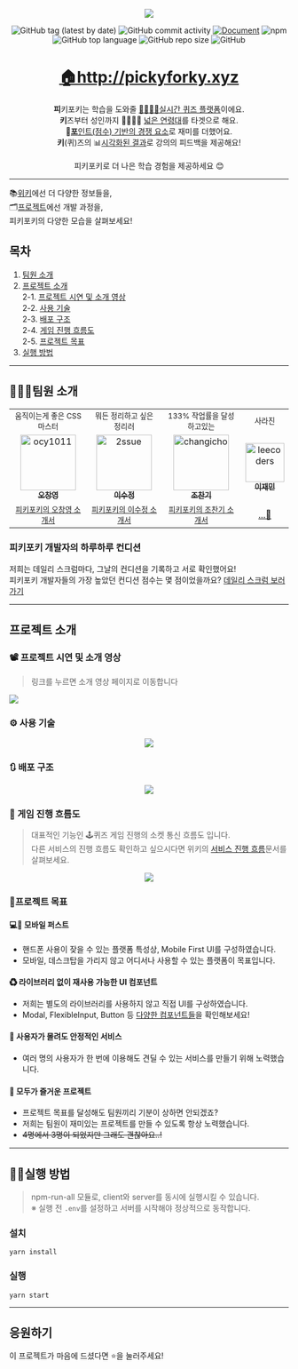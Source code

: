 <p align='middle'>
<a href='http://pickyforky.xyz'><img src='./docs/logogif.gif' /></a></p>
<p align='middle'><img alt="GitHub tag (latest by date)" src="https://img.shields.io/github/v/tag/connect-foundation/2019-07">  <img alt="GitHub commit activity" src="https://img.shields.io/github/commit-activity/w/connect-foundation/2019-07"> <a href="https://github.com/connect-foundation/2019-07/wiki"/><img alt="Document" src="https://img.shields.io/badge/document-yes-important"></a> <img alt="npm" src="https://img.shields.io/npm/v/yarn?label=yarn"> <img alt="GitHub top language" src="https://img.shields.io/github/languages/top/connect-foundation/2019-07?color=blueviolet"> <img alt="GitHub repo size" src="https://img.shields.io/github/repo-size/connect-foundation/2019-07"> <img alt="GitHub" src="https://img.shields.io/github/license/connect-foundation/2019-07"></p>

<h1 align='middle'><a href='http://pickyforky.xyz'>🏠http://pickyforky.xyz</a></h1>
<p align='middle'>
<strong>피</strong>키포키는 학습을 도와줄 <u>🙆‍♂️🙅‍♀️실시간 퀴즈 플랫폼</u>이에요.<br>
 <strong>키</strong>즈부터 성인까지 👨‍👨‍👧‍👦 <u>넓은 연령대</u>를 타겟으로 해요.<br>
 💯<strong><u>포</strong>인트(점수) 기반의 경쟁 요소</u>로 재미를 더했어요.<br>
<strong>키</strong>(퀴)즈의 📊<u>시각화된 결과</u>로 강의의 피드백을 제공해요!<br>
<br>
피키포키로 더 나은 학습 경험을 제공하세요 😊
</p>

---

📚[위키](https://github.com/connect-foundation/2019-07/wiki)에선 더 다양한 정보들을,  
🗂[프로젝트](https://github.com/connect-foundation/2019-07/projects)에선 개발 과정을,  
피키포키의 다양한 모습을 살펴보세요!

## 목차

1. [팀원 소개](#팀원-소개)
2. [프로젝트 소개](#프로젝트-소개)  
   2-1. [프로젝트 시연 및 소개 영상](#-프로젝트-시연-및-소개-영상)  
   2-2. [사용 기술](#-사용-기술)  
   2-3. [배포 구조](#-배포-구조)  
   2-4. [게임 진행 흐름도](#-게임-진행-흐름도)  
   2-5. [프로젝트 목표](#프로젝트-목표)
3. [실행 방법](#실행-방법)

---

## 👨‍👨‍👧팀원 소개

<table>
  <tr>
  <td align="center">
  <sub>
    움직이는게 좋은 CSS 마스터
  </sub>
  </td>
  <td align="center">
  <sub>
    뭐든 정리하고 싶은 정리러
  </sub>
  </td>
  <td align="center">
  <sub>
    133% 작업률을 달성하고있는
  </sub>
  </td>
  <td align="center">
  <sub>
    사라진
  </sub>
  </td>
  </tr>
  <tr>
    <td align="center"><a href="https://github.com/ocy1011"><img src="https://avatars2.githubusercontent.com/u/34512577?s=460&v=4" width="100px;" alt="ocy1011"/><br /><sub><b>오창영</b></sub></a><br /></td>
    <td align="center"><a href="https://github.com/2ssue"><img src="https://avatars3.githubusercontent.com/u/42017052?s=460&v=4" width="100px;" alt="2ssue"/><br /><sub><b>이수정</b></sub></a><br /></td>
    <td align="center"><a href="https://github.com/changicho"><img src="https://avatars1.githubusercontent.com/u/38618187?s=460&v=4" width="100px;" alt="changicho"/><br /><sub><b>조찬기</b></sub></a><br /></td>
    <td align="center"><a href="https://github.com/leecoders"><img src="https://avatars0.githubusercontent.com/u/47619140?s=460&v=4" width="70px;" alt="leecoders"/><br /><sub><b>이재민</b></sub></a><br /></td>
  </tr>
    <tr>
  <td align="center">
    <sub>
    <a href="https://github.com/connect-foundation/2019-07/wiki/works-%EC%98%A4%EC%B0%BD%EC%98%81">피키포키의 오창영 소개서</a></sub>
  </td>
  <td align="center">
    <sub>
    <a href="https://github.com/connect-foundation/2019-07/wiki/works-%EC%9D%B4%EC%88%98%EC%A0%95">피키포키의 이수정 소개서</a>
    </sub>
  </td>
  <td align="center">
    <sub>
    <a href="https://github.com/connect-foundation/2019-07/wiki/works-%EC%A1%B0%EC%B0%AC%EA%B8%B0">피키포키의 조찬기 소개서</a></sub>
  </td>
  <td align="center">
    <a href="https://github.com/connect-foundation/2019-07/wiki/works-%EC%9D%B4%EC%9E%AC%EB%AF%BC">...👻</a>
  </td>
  </tr>
</table>

### 피키포키 개발자의 하루하루 컨디션

저희는 데일리 스크럼마다, 그날의 컨디션을 기록하고 서로 확인했어요!  
피키포키 개발자들의 가장 높았던 컨디션 점수는 몇 점이었을까요? [데일리 스크럼 보러가기](https://github.com/connect-foundation/2019-07/wiki/%EB%8D%B0%EC%9D%BC%EB%A6%AC-%EC%8A%A4%ED%81%AC%EB%9F%BC-%EB%AA%A8%EC%9D%8C%EC%A7%91)

---

## 프로젝트 소개

### 📽 프로젝트 시연 및 소개 영상

> 링크를 누르면 소개 영상 페이지로 이동합니다

<a href='https://youtu.be/dqIBenlNK0Q' align='middle'><img src='./docs/thumbnail.gif' /></a>

### ⚙ 사용 기술

<p align='middle'><a href='./docs/technology_stack.png'><img src='./docs/technology_stack.png' /></a></p>

### 🔃 배포 구조

<p align='middle'><a href='./docs/structure.png'><img src='./docs/structure.png' /></a></p>

### 🔄 게임 진행 흐름도

> 대표적인 기능인 🕹퀴즈 게임 진행의 소켓 통신 흐름도 입니다.  
> 다른 서비스의 진행 흐름도 확인하고 싶으시다면 위키의 [서비스 진행 흐름](https://github.com/connect-foundation/2019-07/wiki/sequence-diagram)문서를 살펴보세요.

<p align='middle'><a href='./docs/game_sequence_diagram.png'><img src='./docs/game_sequence_diagram.png' /></a></p>

### 📌프로젝트 목표

#### 💻🤳 모바일 퍼스트

- 핸드폰 사용이 잦을 수 있는 플랫폼 특성상, Mobile First UI를 구성하였습니다.
- 모바일, 데스크탑을 가리지 않고 어디서나 사용할 수 있는 플랫폼이 목표입니다.

#### ♻ 라이브러리 없이 재사용 가능한 UI 컴포넌트

- 저희는 별도의 라이브러리를 사용하지 않고 직접 UI를 구상하였습니다.
- Modal, FlexibleInput, Button 등 [다양한 컴포넌트들](https://github.com/connect-foundation/2019-07/tree/master/client/src/components/common)을 확인해보세요!

#### 💪 사용자가 몰려도 안정적인 서비스

- 여러 명의 사용자가 한 번에 이용해도 견딜 수 있는 서비스를 만들기 위해 노력했습니다.

#### 🌈 모두가 즐거운 프로젝트

- 프로젝트 목표를 달성해도 팀원끼리 기분이 상하면 안되겠죠?
- 저희는 팀원이 재미있는 프로젝트를 만들 수 있도록 항상 노력했습니다.
- ~~4명에서 3명이 되었지만 그래도 괜찮아요..!~~

---

## 👨‍💻실행 방법

> npm-run-all 모듈로, client와 server를 동시에 실행시킬 수 있습니다.  
> ※ 실행 전 `.env`를 설정하고 서버를 시작해야 정상적으로 동작합니다.

### 설치

```shell
yarn install
```

### 실행

```shell
yarn start
```

---

## 응원하기

이 프로젝트가 마음에 드셨다면 ⭐️을 눌러주세요!
